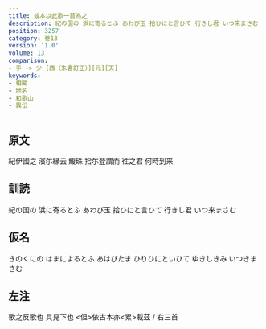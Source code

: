 ```yaml
---
title: 或本以此歌一首為之
description: 紀の国の 浜に寄るとふ あわび玉 拾ひにと言ひて 行きし君 いつ来まさむ
position: 3257
category: 巻13
version: '1.0'
volume: 13
comparison:
- 乎 -> 少 [西（朱書訂正）][元][天]
keywords:
- 相聞
- 地名
- 和歌山
- 異伝
---
```


## 原文

紀伊國之 濱尓縁云 鰒珠 拾尓登謂而 徃之君 何時到来

## 訓読

紀の国の 浜に寄るとふ あわび玉 拾ひにと言ひて 行きし君 いつ来まさむ

## 仮名

きのくにの はまによるとふ あはびたま ひりひにといひて ゆきしきみ いつきまさむ

## 左注

歌之反歌也 具見下也 <但>依古本亦<累>載茲 / 右三首
